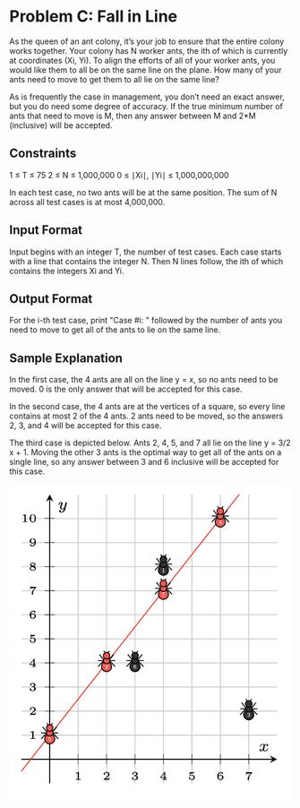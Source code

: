 # Problem C: Fall in Line

As the queen of an ant colony, it’s your job to ensure that the entire colony works together. Your colony has 
N worker ants, the ith of which is currently at coordinates (Xi, Yi). To align the efforts of all of your worker ants, you would like them to all be on the same line on the plane. How many of your ants need to move to get them to all lie on the same line?

As is frequently the case in management, you don’t need an exact answer, but you do need some degree of accuracy. If the true minimum number of ants that need to move is M, then any answer between M and 2*M (inclusive) will be accepted.

## Constraints

1 ≤ T ≤ 75
2 ≤ N ≤ 1,000,000
0 ≤ ∣Xi∣, ∣Yi∣ ≤ 1,000,000,000

In each test case, no two ants will be at the same position.
The sum of N across all test cases is at most 4,000,000.

## Input Format

Input begins with an integer T, the number of test cases. Each case starts with a line that contains the integer N. Then N lines follow, the ith of which contains the integers Xi and Yi.

## Output Format

For the i-th test case, print "Case #i: " followed by the number of ants you need to move to get all of the ants to lie on the same line.

## Sample Explanation

In the first case, the 4 ants are all on the line y = x, so no ants need to be moved. 0 is the only answer that will be accepted for this case.

In the second case, the 4 ants are at the vertices of a square, so every line contains at most 2 of the 4 ants. 2 ants need to be moved, so the answers 2, 3, and 4 will be accepted for this case.

The third case is depicted below. Ants 2, 4, 5, and 7 all lie on the line y = 3/2 x + 1. Moving the other 3 ants is the optimal way to get all of the ants on a single line, so any answer between 3 and 6 inclusive will be accepted for this case.

![Fall in Line](fall_in_line.png)